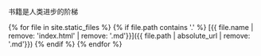 书籍是人类进步的阶梯

{% for file in site.static_files %}
    {% if file.path contains '.' %}
[{{ file.name | remove: 'index.html' | remove: '.md'}}]({{ file.path | absolute_url | remove: '.md'}})
    {% endif %}
{% endfor %}